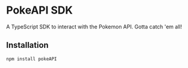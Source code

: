 # PokeAPI SDK

A TypeScript SDK to interact with the Pokemon API. Gotta catch 'em all!

## Installation

```bash
npm install pokeAPI
